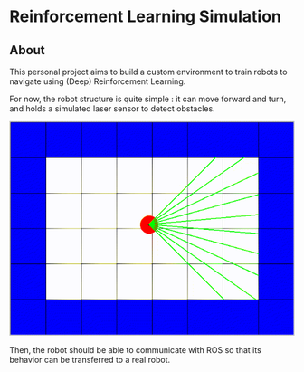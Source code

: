 # Reinforcement Learning Simulation

## About

This personal project aims to build a custom environment to train robots to navigate using (Deep) Reinforcement Learning.

For now, the robot structure is quite simple : it can move forward and turn, and holds a simulated laser sensor to detect obstacles.

![](raycasting.gif)

Then, the robot should be able to communicate with ROS so that its behavior can be transferred to a real robot.

